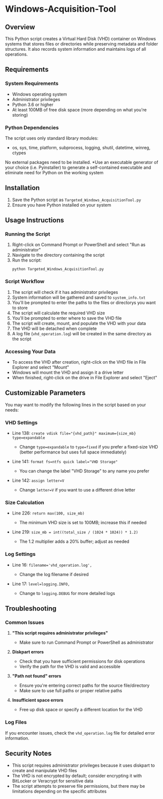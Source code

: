 # Windows-Acquisition-Tool

## Overview
This Python script creates a Virtual Hard Disk (VHD) container on Windows systems that stores files or directories while preserving metadata and folder structures. It also records system information and maintains logs of all operations.

## Requirements

### System Requirements
- Windows operating system
- Administrator privileges
- Python 3.6 or higher
- At least 100MB of free disk space (more depending on what you're storing)

### Python Dependencies
The script uses only standard library modules:
- os, sys, time, platform, subprocess, logging, shutil, datetime, winreg, ctypes

No external packages need to be installed.
*Use an executable generator of your choice (i.e. Pyinstaller) to generate a self-contained executable and eliminate need for Python on the working system

## Installation
1. Save the Python script as `Targeted_Windows_AcquisitionTool.py`
2. Ensure you have Python installed on your system

## Usage Instructions

### Running the Script
1. Right-click on Command Prompt or PowerShell and select "Run as administrator"
2. Navigate to the directory containing the script
3. Run the script:
   ```
   python Targeted_Windows_AcquisitionTool.py
   ```

### Script Workflow
1. The script will check if it has administrator privileges
2. System information will be gathered and saved to `system_info.txt`
3. You'll be prompted to enter the paths to the files or directorys you want to store
4. The script will calculate the required VHD size
5. You'll be prompted to enter where to save the VHD file
6. The script will create, mount, and populate the VHD with your data
7. The VHD will be detached when complete
8. A log file (`vhd_operation.log`) will be created in the same directory as the script

### Accessing Your Data
- To access the VHD after creation, right-click on the VHD file in File Explorer and select "Mount"
- Windows will mount the VHD and assign it a drive letter
- When finished, right-click on the drive in File Explorer and select "Eject"

## Customizable Parameters

You may want to modify the following lines in the script based on your needs:

### VHD Settings
- Line 138: `create vdisk file="{vhd_path}" maximum={size_mb} type=expandable`
  - Change `type=expandable` to `type=fixed` if you prefer a fixed-size VHD (better performance but uses full space immediately)

- Line 141: `format fs=ntfs quick label="VHD Storage"`
  - You can change the label "VHD Storage" to any name you prefer

- Line 142: `assign letter=V`
  - Change `letter=V` if you want to use a different drive letter

### Size Calculation
- Line 226: `return max(100, size_mb)`
  - The minimum VHD size is set to 100MB; increase this if needed

- Line 219: `size_mb = int((total_size / (1024 * 1024)) * 1.2)`
  - The 1.2 multiplier adds a 20% buffer; adjust as needed

### Log Settings
- Line 16: `filename='vhd_operation.log',`
  - Change the log filename if desired

- Line 17: `level=logging.INFO,`
  - Change to `logging.DEBUG` for more detailed logs

## Troubleshooting

### Common Issues
1. **"This script requires administrator privileges"**
   - Make sure to run Command Prompt or PowerShell as administrator

2. **Diskpart errors**
   - Check that you have sufficient permissions for disk operations
   - Verify the path for the VHD is valid and accessible

3. **"Path not found" errors**
   - Ensure you're entering correct paths for the source file/directory
   - Make sure to use full paths or proper relative paths

4. **Insufficient space errors**
   - Free up disk space or specify a different location for the VHD

### Log Files
If you encounter issues, check the `vhd_operation.log` file for detailed error information.

## Security Notes
- This script requires administrator privileges because it uses diskpart to create and manipulate VHD files
- The VHD is not encrypted by default; consider encrypting it with BitLocker or Veracrypt for sensitive data
- The script attempts to preserve file permissions, but there may be limitations depending on the specific attributes
